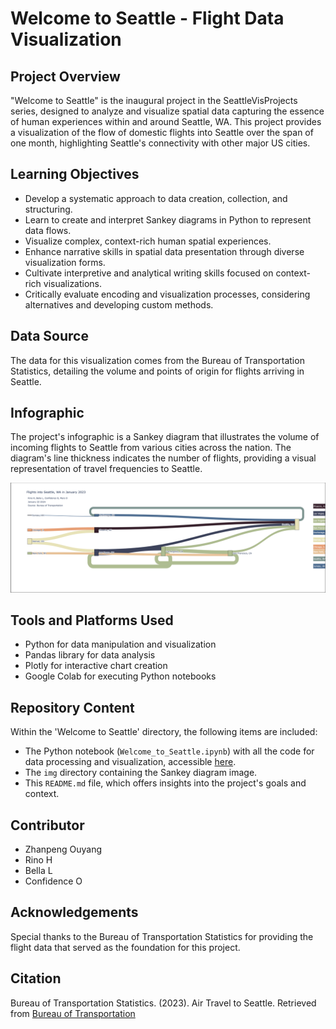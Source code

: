 # Welcome to Seattle - Flight Data Visualization

## Project Overview

"Welcome to Seattle" is the inaugural project in the SeattleVisProjects series, designed to analyze and visualize spatial data capturing the essence of human experiences within and around Seattle, WA. This project provides a visualization of the flow of domestic flights into Seattle over the span of one month, highlighting Seattle's connectivity with other major US cities.

## Learning Objectives

- Develop a systematic approach to data creation, collection, and structuring.
- Learn to create and interpret Sankey diagrams in Python to represent data flows.
- Visualize complex, context-rich human spatial experiences.
- Enhance narrative skills in spatial data presentation through diverse visualization forms.
- Cultivate interpretive and analytical writing skills focused on context-rich visualizations.
- Critically evaluate encoding and visualization processes, considering alternatives and developing custom methods.

## Data Source

The data for this visualization comes from the Bureau of Transportation Statistics, detailing the volume and points of origin for flights arriving in Seattle.

## Infographic

The project's infographic is a Sankey diagram that illustrates the volume of incoming flights to Seattle from various cities across the nation. The diagram's line thickness indicates the number of flights, providing a visual representation of travel frequencies to Seattle.

![Flights into Seattle, WA in January 2023](https://github.com/zouyang1026/SeattleVisProjects/raw/main/Welcome%20to%20Seattle/img/p1.png)

## Tools and Platforms Used

- Python for data manipulation and visualization
- Pandas library for data analysis
- Plotly for interactive chart creation
- Google Colab for executing Python notebooks

## Repository Content

Within the 'Welcome to Seattle' directory, the following items are included:

- The Python notebook (`Welcome_to_Seattle.ipynb`) with all the code for data processing and visualization, accessible [here](https://colab.research.google.com/drive/1h7hRQy_-bRxkrdrdDJ2ko8hks9qyE1Yk?usp=sharing).
- The `img` directory containing the Sankey diagram image.
- This `README.md` file, which offers insights into the project's goals and context.

## Contributor

- Zhanpeng Ouyang
- Rino H
- Bella L
- Confidence O

## Acknowledgements

Special thanks to the Bureau of Transportation Statistics for providing the flight data that served as the foundation for this project.

## Citation

Bureau of Transportation Statistics. (2023). Air Travel to Seattle. Retrieved from [Bureau of Transportation](https://www.transtats.bts.gov/DL_SelectFields.aspx?gnoyr_VQ=FGJ&QO_fu146_anzr=b0-gvzr)
